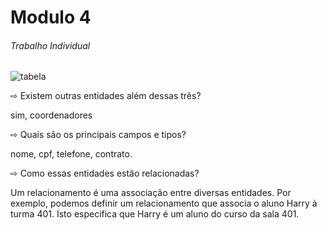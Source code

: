 # Modulo 4
###### Trabalho Individual

![tabela](https://uploaddeimagens.com.br/images/004/316/093/original/Captura_da_Web_27-1-2023_161614_.jpeg?1674847043)


⇨ Existem outras entidades além dessas três?

sim, coordenadores

⇨ Quais são os principais campos e tipos?

nome, cpf, telefone, contrato.

⇨ Como essas entidades estão relacionadas?

Um relacionamento é uma associação entre diversas entidades. Por exemplo, podemos definir um relacionamento que associa o aluno Harry à turma 401. Isto especifica que Harry é um aluno do curso da sala 401.

